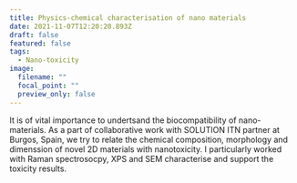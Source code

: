 ```yaml
---
title: Physics-chemical characterisation of nano materials
date: 2021-11-07T12:20:20.893Z
draft: false
featured: false
tags:
  - Nano-toxicity
image:
  filename: ""
  focal_point: ""
  preview_only: false
---
```

It is of vital importance to undertsand the biocompatibility of nano-materials. As a part of collaborative work with SOLUTION ITN partner at Burgos, Spain, we try to relate the  chemical composition, morphology and dimenssion of novel 2D materials with nanotoxicity. I particularly worked with Raman spectrosocpy, XPS and SEM characterise and support the toxicity results.